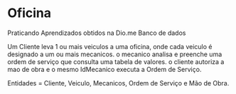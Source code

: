 # Oficina
Praticando Aprendizados obtidos na Dio.me Banco de dados

Um Cliente leva 1 ou mais veiculos a uma oficina, onde cada veiculo é designado a um ou mais mecanicos.
o mecanico analisa e preenche uma ordem de serviço que consulta uma tabela de valores.
o cliente autoriza a mao de obra e o mesmo IdMecanico executa a Ordem de Serviço.

Entidades = Cliente, Veiculo, Mecanicos, Ordem de Serviço e Mão de Obra.
